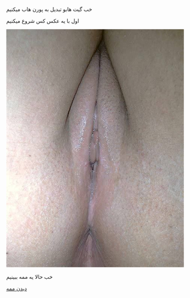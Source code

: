 خب گیت هابو تبدیل به پورن هاب میکنیم

اول با یه عکس کس شروع میکنیم

<img src="https://github.com/wnnwybywbywe/hsoebeksosh/raw/main/IMG_20220503_021820_507.jpg">

خب حالا یه ممه ببینیم

[دیدن ممه](https://github.com/wnnwybywbywe/hsoebeksosh/raw/main/IMG_20220422_034438_870.mp4)
